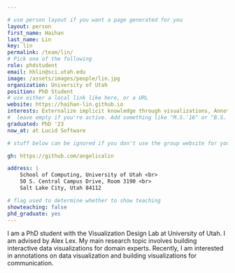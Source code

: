 ```yaml
---

# use person layout if you want a page generated for you
layout: person
first_name: Haihan
last_name: Lin
key: lin
permalink: /team/lin/
# Pick one of the following
role: phdstudent 
email: hhlin@sci.utah.edu
image: /assets/images/people/lin.jpg
organization: University of Utah
position: PhD Student
# use either a local link like here, or a URL
website: https://haihan-lin.github.io
interests: Externalize implicit knowledge through visualizations, Annotations, Uncertainty
#  leave empty if you're active. Add something like "M.S.'16" or "B.S.'17" if you got a degree while at VDL. Add "N" if you left VDS before you got a degree.
graduated: PhD '23
now_at: at Lucid Software

# stuff below can be ignored if you don't use the group website for your private website

gh: https://github.com/angelicalin

address: |
    School of Computing, University of Utah <br>
    50 S. Central Campus Drive, Room 3190 <br>
    Salt Lake City, Utah 84112

# flag used to determine whether to show teaching
showteaching: false
phd_graduate: yes
---
```


I am a PhD student with the Visualization Design Lab at University of Utah. I am advised by Alex Lex. My main research topic involves building interactive data visualizations for domain experts. Recently, I am interested in annotations on data visualization and building visualizations for communication. 
